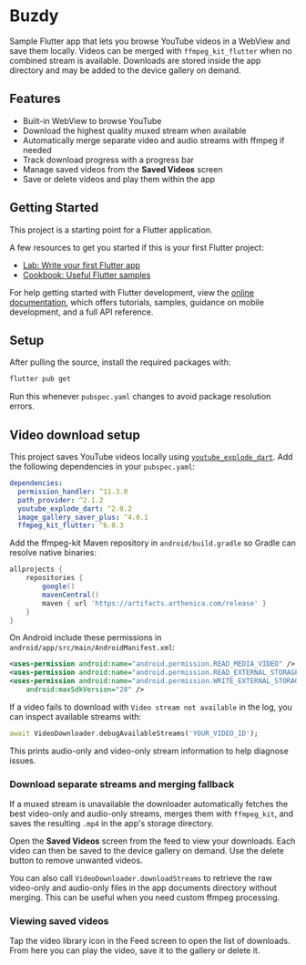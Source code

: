 # Buzdy

Sample Flutter app that lets you browse YouTube videos in a WebView and save
them locally. Videos can be merged with `ffmpeg_kit_flutter` when no combined
stream is available. Downloads are stored inside the app directory and may be
added to the device gallery on demand.

## Features

- Built-in WebView to browse YouTube
- Download the highest quality muxed stream when available
- Automatically merge separate video and audio streams with ffmpeg if needed
- Track download progress with a progress bar
- Manage saved videos from the **Saved Videos** screen
- Save or delete videos and play them within the app

## Getting Started

This project is a starting point for a Flutter application.

A few resources to get you started if this is your first Flutter project:

- [Lab: Write your first Flutter app](https://docs.flutter.dev/get-started/codelab)
- [Cookbook: Useful Flutter samples](https://docs.flutter.dev/cookbook)

For help getting started with Flutter development, view the
[online documentation](https://docs.flutter.dev/), which offers tutorials,
samples, guidance on mobile development, and a full API reference.

## Setup

After pulling the source, install the required packages with:

```bash
flutter pub get
```

Run this whenever `pubspec.yaml` changes to avoid package resolution errors.

## Video download setup

This project saves YouTube videos locally using
[`youtube_explode_dart`](https://pub.dev/packages/youtube_explode_dart).
Add the following dependencies in your `pubspec.yaml`:

```yaml
dependencies:
  permission_handler: ^11.3.0
  path_provider: ^2.1.2
  youtube_explode_dart: ^2.0.2
  image_gallery_saver_plus: ^4.0.1
  ffmpeg_kit_flutter: ^6.0.3
```

Add the ffmpeg-kit Maven repository in `android/build.gradle` so Gradle can
resolve native binaries:

```gradle
allprojects {
    repositories {
        google()
        mavenCentral()
        maven { url 'https://artifacts.arthenica.com/release' }
    }
}
```

On Android include these permissions in
`android/app/src/main/AndroidManifest.xml`:

```xml
<uses-permission android:name="android.permission.READ_MEDIA_VIDEO" />
<uses-permission android:name="android.permission.READ_EXTERNAL_STORAGE" />
<uses-permission android:name="android.permission.WRITE_EXTERNAL_STORAGE"
    android:maxSdkVersion="28" />
```

If a video fails to download with `Video stream not available` in the log, you
can inspect available streams with:

```dart
await VideoDownloader.debugAvailableStreams('YOUR_VIDEO_ID');
```

This prints audio-only and video-only stream information to help diagnose
issues.

### Download separate streams and merging fallback

If a muxed stream is unavailable the downloader automatically fetches the best
video-only and audio-only streams, merges them with `ffmpeg_kit`, and saves the
resulting `.mp4` in the app's storage directory.

Open the **Saved Videos** screen from the feed to view your downloads. Each
video can then be saved to the device gallery on demand. Use the delete button
to remove unwanted videos.

You can also call `VideoDownloader.downloadStreams` to retrieve the raw
video-only and audio-only files in the app documents directory without merging.
This can be useful when you need custom ffmpeg processing.

### Viewing saved videos

Tap the video library icon in the Feed screen to open the list of downloads.
From here you can play the video, save it to the gallery or delete it.
